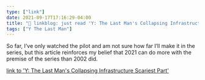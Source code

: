 ```yaml
---
type: ["link"]
date: 2021-09-17T17:16:29-04:00
title: "🔗 linkblog: just read 'Y: The Last Man's Collapsing Infrastructure Scariest Part'"
tags: ["Y The Last Man"]
---
```

So far, I’ve only watched the pilot and am not sure how far I’ll make it in the series, but this article reinforces my belief that 2021 can do more with the premise of the series than 2002 did.
 
[link to 'Y: The Last Man's Collapsing Infrastructure Scariest Part'](https://gizmodo.com/y-the-last-mans-collapsing-infrastructure-is-the-scari-1847697051)
